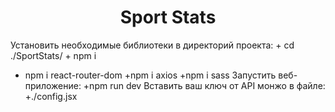 <h1 align="center"> Sport Stats</h3>

Установить необходимые библиотеки в директорий проекта:
     + cd ./SportStats/
     + npm i
  + npm i react-router-dom
    +npm i axios
     +npm i sass
Запустить веб-приложение:
    +npm run dev
Вставить ваш ключ от API монжо в файле:
    +./config.jsx
